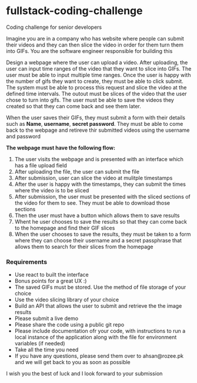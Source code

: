 # fullstack-coding-challenge
Coding challenge for senior developers

<p>Imagine you are in a company who has website where people can submit their videos and they can then slice the video in order for them turn them into GIFs. You are the software engineer responsible for building this</p>

<p>Design a webpage where the user can upload a video. After uploading, the user can input time ranges of the video that they want to slice into GIFs. The user must be able to input multiple time ranges. Once the user is happy with the number of gifs they want to create, they must be able to click submit. The system must be able to process this request and slice the video at the defined time intervals. The outout must be slices of the video that the user chose to turn into gifs. The user must be able to save the videos they created so that they can come back and see them later. </p>


<p>When the user saves their GIFs, they must submit a form with their details such as <strong>Name</strong>, <strong>username</strong>, <strong>secret password</strong>. They must be able to come back to the webpage and retireve thir submitted videos using the username and password</p>


<strong>The webpage must have the following flow:</strong> 

<ol>
  <li>The user visits the webpage and is presented with an interface which has a file upload field</li>
  <li>After uploading the file, the user can submit the file</li>
  <li>After submission, user can slice the video at mulitple timestamps</li>
  <li>After the user is happy with the timestamps, they can submit the times where the video is to be sliced</li>
  <li>After submission, the user must be presented with the sliced sections of the video for them to see. They must be able to download those sections</li>
  <li>Then the user must have a button which allows them to save results</li>
  <li>Whent he user chooses to save the results so that they can come back to the homepage and find their GIF slices</li>
  <li>When the user chooses to save the results, they must be taken to a form where they can choose their username and a secret passphrase that allows them to search for their slices from the homepage</li>
  </ol>
  
  
  <h3>Requirements</h3>
  
  <ul>
    <li>Use react to built the interface</li>
    <li>Bonus points for a great UX :)</li>
    <li>The saved GIFs must be stored. Use the method of file storage of your choice</li>
    <li>Use the video slicing library of your choice</li>
    <li>Build an API that allows the user to submit and retrieve the the image results</li>
    <li>Please submit a live demo</li>
    <li>Please share the code using a public git repo</li>
    <li>Please include documentation ofr your code, with instructions to run a local instance of the application along with the file for environment variables (if needed) </li>
    <li>Take all the time you need</li>
    <li>If you have any questions, please send them over to ahsan@rozee.pk and we will get back to you as soon as possible</li>
  </ul>
  
  <p>I wish you the best of luck and I look forward to your submission</p>
  
